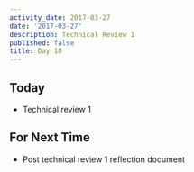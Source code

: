 ```yaml
---
activity_date: 2017-03-27
date: '2017-03-27'
description: Technical Review 1
published: false
title: Day 18
---
```


## Today

* Technical review 1

## For Next Time

* Post technical review 1 reflection document

